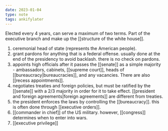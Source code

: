 ```yaml
---
date: 2023-01-04
type: note
tags: ankifylater
---
```


Elected every 4 years, can serve a maximum of two terms.
Part of the executive branch and make up the [[structure of the white house]].

1. ceremonial head of state (represents the American people).
2. grant pardons for anything that is a federal offense. usually done at the end of the presidency to avoid backlash. there is no check on pardons.
3. appoints high officials after it passes the [[senate]] as a simple majority - ambassadors, cabinets, [[supreme court]], heads of [[bureaucracy|bureaucracies]], and any vacancies. There are also [[recess appointments]].
4. negotiates treaties and foreign policies, but must be ratified by the [[senate]] with a 2/3 majority in order for it to take effect. [[president and foreign agreements|foreign agreements]] are different from treaties.
5. the president enforces the laws by controlling the [[bureaucracy]]. this is often done through [[executive orders]].
6. [[commander in chief]] of the US military. however, [[congress]] determines when to enter into wars.
7. [[executive privilege]]
